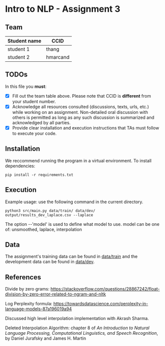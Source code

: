 # Intro to NLP - Assignment 3

## Team
|Student name| CCID  |
|------------|-------|
|student 1   | thang |
|student 2   | hmarcand |

## TODOs

In this file you **must**:
- [X] Fill out the team table above. Please note that CCID is **different** from your student number.
- [X] Acknowledge all resources consulted (discussions, texts, urls, etc.) while working on an assignment. Non-detailed oral discussion with others is permitted as long as any such discussion is summarized and acknowledged by all parties.
- [X] Provide clear installation and execution instructions that TAs must follow to execute your code.

## Installation
We reccommend running the program in a virtual environment. To install dependencies:
```
pip install -r requirements.txt
```

## Execution
Example usage: use the following command in the current directory.

`python3 src/main.py data/train/ data/dev/ output/results_dev_laplace.csv --laplace`

The option --'model' is used to define what model to use. model can be one of: unsmoothed, laplace, interpolation

## Data

The assignment's training data can be found in [data/train](data/train) and the development data can be found in [data/dev](data/dev).


## References
Divide by zero grams:
https://stackoverflow.com/questions/28867242/float-division-by-zero-error-related-to-ngram-and-nltk

Log Perplexity formula:
https://towardsdatascience.com/perplexity-in-language-models-87a196019a94

Discussed high level interpolation implementation with Akrash Sharma.
  
Deleted Interpolation Algorithm:
chapter 8 of *An Introduction to Natural Language Processing, Computational Linguistics, and Speech Recognition*, by Daniel Jurafsky and James H. Martin
